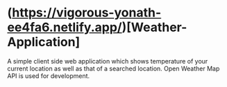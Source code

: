 # (https://vigorous-yonath-ee4fa6.netlify.app/)[Weather-Application]
A simple client side web application which shows temperature of your current location as well as that of a searched location. Open Weather Map API is used for development.
